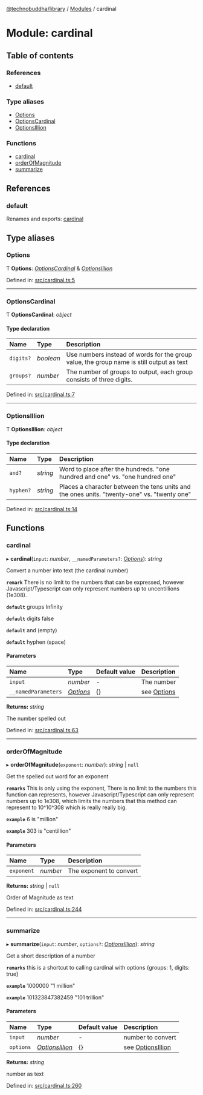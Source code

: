 [@technobuddha/library](../../README.md) / [Modules](../Modules.md) / cardinal

# Module: cardinal

## Table of contents

### References

- [default](cardinal.md#default)

### Type aliases

- [Options](cardinal.md#options)
- [OptionsCardinal](cardinal.md#optionscardinal)
- [OptionsIllion](cardinal.md#optionsillion)

### Functions

- [cardinal](cardinal.md#cardinal)
- [orderOfMagnitude](cardinal.md#orderofmagnitude)
- [summarize](cardinal.md#summarize)

## References

### default

Renames and exports: [cardinal](cardinal.md#cardinal)

## Type aliases

### Options

Ƭ **Options**: [*OptionsCardinal*](cardinal.md#optionscardinal) & [*OptionsIllion*](cardinal.md#optionsillion)

Defined in: [src/cardinal.ts:5](https://github.com/technobuddha/hill.software/blob/65b5e5d/packages/library/src/cardinal.ts#L5)

___

### OptionsCardinal

Ƭ **OptionsCardinal**: *object*

#### Type declaration

| Name | Type | Description |
| :------ | :------ | :------ |
| `digits?` | *boolean* | Use numbers instead of words for the group value, the group name is still output as text |
| `groups?` | *number* | The number of groups to output, each group consists of three digits. |

Defined in: [src/cardinal.ts:7](https://github.com/technobuddha/hill.software/blob/65b5e5d/packages/library/src/cardinal.ts#L7)

___

### OptionsIllion

Ƭ **OptionsIllion**: *object*

#### Type declaration

| Name | Type | Description |
| :------ | :------ | :------ |
| `and?` | *string* | Word to place after the hundreds.  "one hundred and one" vs. "one hundred one" |
| `hyphen?` | *string* | Places a character between the tens units and the ones units.  "twenty-one" vs. "twenty one" |

Defined in: [src/cardinal.ts:14](https://github.com/technobuddha/hill.software/blob/65b5e5d/packages/library/src/cardinal.ts#L14)

## Functions

### cardinal

▸ **cardinal**(`input`: *number*, `__namedParameters?`: [*Options*](cardinal.md#options)): *string*

Convert a number into text (the cardinal number)

**`remark`** There is no limit to the numbers that can be expressed, however Javascript/Typescript can only represent numbers
up to uncentillions (1e308).

**`default`** groups Infinity

**`default`** digits false

**`default`** and (empty)

**`default`** hyphen (space)

#### Parameters

| Name | Type | Default value | Description |
| :------ | :------ | :------ | :------ |
| `input` | *number* | - | The number |
| `__namedParameters` | [*Options*](cardinal.md#options) | {} | see [Options](cardinal.md#options) |

**Returns:** *string*

The number spelled out

Defined in: [src/cardinal.ts:63](https://github.com/technobuddha/hill.software/blob/65b5e5d/packages/library/src/cardinal.ts#L63)

___

### orderOfMagnitude

▸ **orderOfMagnitude**(`exponent`: *number*): *string* \| ``null``

Get the spelled out word for an exponent

**`remarks`** This is only using the exponent, There is no limit to the numbers this function can represents, however Javascript/Typescript can only represent
numbers up to 1e308, which limits the numbers that this method can represent to 10^10^308 which is really really big.

**`example`** 6 is "million"

**`example`** 303 is "centillion"

#### Parameters

| Name | Type | Description |
| :------ | :------ | :------ |
| `exponent` | *number* | The exponent to convert |

**Returns:** *string* \| ``null``

Order of Magnitude as text

Defined in: [src/cardinal.ts:244](https://github.com/technobuddha/hill.software/blob/65b5e5d/packages/library/src/cardinal.ts#L244)

___

### summarize

▸ **summarize**(`input`: *number*, `options?`: [*OptionsIllion*](cardinal.md#optionsillion)): *string*

Get a short description of a number

**`remarks`** this is a shortcut to calling cardinal with options {groups: 1, digits: true}

**`example`** 1000000 "1 million"

**`example`** 101323847382459 "101 trillion"

#### Parameters

| Name | Type | Default value | Description |
| :------ | :------ | :------ | :------ |
| `input` | *number* | - | number to convert |
| `options` | [*OptionsIllion*](cardinal.md#optionsillion) | {} | see [OptionsIllion](cardinal.md#optionsillion) |

**Returns:** *string*

number as text

Defined in: [src/cardinal.ts:260](https://github.com/technobuddha/hill.software/blob/65b5e5d/packages/library/src/cardinal.ts#L260)
